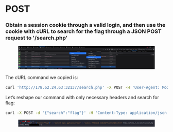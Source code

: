 # POST

### Obtain a session cookie through a valid login, and then use the cookie with cURL to search for the flag through a JSON POST request to '/search.php’

<figure><img src="../../../../../.gitbook/assets/Untitled.png" alt=""><figcaption></figcaption></figure>

The cURL command we copied is:

```bash
curl 'http://178.62.24.63:32137/search.php' -X POST -H 'User-Agent: Mozilla/5.0 (X11; Linux x86_64; rv:102.0) Gecko/20100101 Firefox/102.0' -H 'Accept: */*' -H 'Accept-Language: en-US,en;q=0.5' -H 'Accept-Encoding: gzip, deflate' -H 'Referer: http://178.62.24.63:32137/' -H 'Content-Type: application/json' -H 'Origin: http://178.62.24.63:32137' -H 'Connection: keep-alive' -H 'Cookie: PHPSESSID=t3jks0j77ncate6d7j0nvu9nn9' --data-raw '{"search":"Paris"}'
```

Let’s reshape our command with only necessary headers and search for flag:

```bash
curl -X POST -d '{"search":"flag"}' -H 'Content-Type: application/json' -H 'Cookie: PHPSESSID=t3jks0j77ncate6d7j0nvu9nn9' http://178.62.24.63:32137[/search.php](http://68.183.36.105:32270/search.php)
```

<figure><img src="../../../../../.gitbook/assets/Untitled 1 (2).png" alt=""><figcaption></figcaption></figure>

